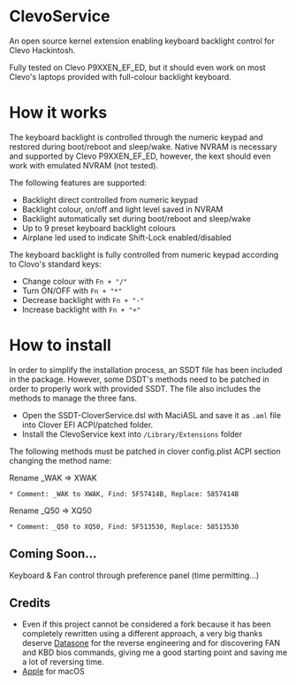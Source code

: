 # ClevoService
An open source kernel extension enabling keyboard backlight control for Clevo Hackintosh.

Fully tested on Clevo P9XXEN_EF_ED, but it should even work on most Clevo's laptops provided with full-colour backlight keyboard.

# How it works
The keyboard backlight is controlled through the numeric keypad and restored during boot/reboot and sleep/wake.
Native NVRAM is necessary and supported by Clevo P9XXEN_EF_ED, however, the kext should even work with emulated NVRAM (not tested).

The following features are supported:
* Backlight direct controlled from numeric keypad
* Backlight colour, on/off and light level saved in NVRAM
* Backlight automatically set during boot/reboot and sleep/wake
* Up to 9 preset keyboard backlight colours
* Airplane led used to indicate Shift-Lock enabled/disabled

The keyboard backlight is fully controlled from numeric keypad according to Clovo's standard keys:
* Change colour with `Fn + "/"`
* Turn ON/OFF with `Fn + "*"`
* Decrease backlight with `Fn + "-"`
* Increase backlight with `Fn + "+"`

# How to install
In order to simplify the installation process, an SSDT file has been included in the package.
However, some  DSDT's methods need to be patched in order to properly work with provided SSDT.
The file also includes the methods to manage the three fans.

* Open the SSDT-CloverService.dsl with MaciASL and save it as `.aml` file into Clover EFI ACPI/patched folder.
* Install the ClevoService kext into `/Library/Extensions` folder 

The following methods must be patched in clover config.plist ACPI section changing the method name:

Rename _WAK => XWAK

    * Comment: _WAK to XWAK, Find: 5F57414B, Replace: 5857414B
    
Rename _Q50 => XQ50

    * Comment: _Q50 to XQ50, Find: 5F513530, Replace: 58513530

## Coming Soon...
Keyboard & Fan control through preference panel (time permitting...)

## Credits
- Even if this project cannot be considered a fork because it has been completely rewritten using a different approach, a very big thanks deserve [Datasone](https://github.com/datasone/ClevoControl) for the reverse engineering and for discovering FAN and KBD bios commands, giving me a good starting point and saving me a lot of reversing time.
- [Apple](https://www.apple.com) for macOS  
